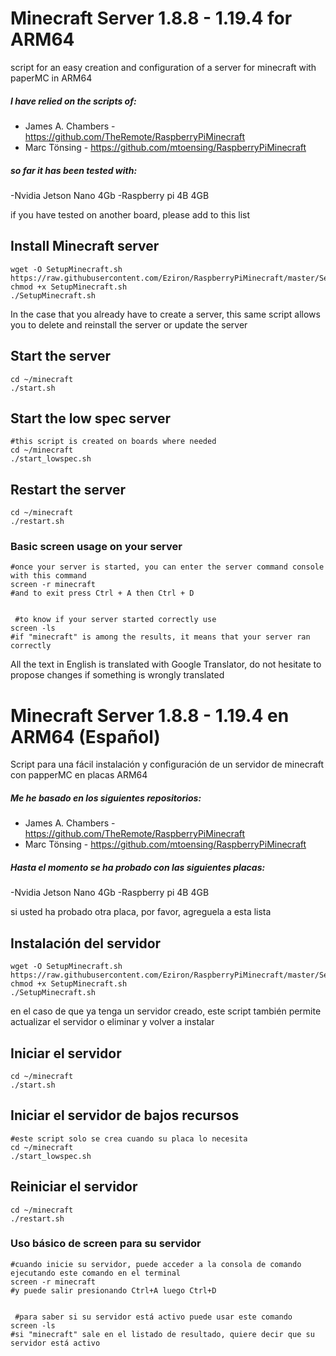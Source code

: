 # Minecraft Server 1.8.8 - 1.19.4 for ARM64

script for an easy creation and configuration of a server for minecraft with paperMC in ARM64

##### I have relied on the scripts of:
- James A. Chambers - https://github.com/TheRemote/RaspberryPiMinecraft
- Marc Tönsing - https://github.com/mtoensing/RaspberryPiMinecraft

##### so far it has been tested with:
-Nvidia Jetson Nano 4Gb
-Raspberry pi 4B 4GB

if you have tested on another board, please add to this list

## Install Minecraft server

	wget -O SetupMinecraft.sh https://raw.githubusercontent.com/Eziron/RaspberryPiMinecraft/master/SetupMinecraft.sh
	chmod +x SetupMinecraft.sh
	./SetupMinecraft.sh
In the case that you already have to create a server, this same script allows you to delete and reinstall the server or update the server

## Start the server
	cd ~/minecraft
	./start.sh

## Start the low spec server
	#this script is created on boards where needed
	cd ~/minecraft
	./start_lowspec.sh

## Restart the server
	cd ~/minecraft
	./restart.sh
	
### Basic screen usage on your server
	#once your server is started, you can enter the server command console with this command
	screen -r minecraft
	#and to exit press Ctrl + A then Ctrl + D


	 #to know if your server started correctly use
	screen -ls
	#if "minecraft" is among the results, it means that your server ran correctly

All the text in English is translated with Google Translator, do not hesitate to propose changes if something is wrongly translated

# Minecraft Server 1.8.8 - 1.19.4 en ARM64 (Español)

Script para una fácil instalación y configuración de un servidor de minecraft con papperMC en placas ARM64

##### Me he basado en los siguientes repositorios:
- James A. Chambers - https://github.com/TheRemote/RaspberryPiMinecraft
- Marc Tönsing - https://github.com/mtoensing/RaspberryPiMinecraft

##### Hasta el momento se ha probado con las siguientes placas:
-Nvidia Jetson Nano 4Gb
-Raspberry pi 4B 4GB

si usted ha probado otra placa, por favor, agreguela a esta lista

## Instalación del servidor

	wget -O SetupMinecraft.sh https://raw.githubusercontent.com/Eziron/RaspberryPiMinecraft/master/SetupMinecraft.sh
	chmod +x SetupMinecraft.sh
	./SetupMinecraft.sh
en el caso de que ya tenga un servidor creado, este script también permite actualizar el servidor o eliminar y volver a instalar

## Iniciar el servidor
	cd ~/minecraft
	./start.sh

## Iniciar el servidor de bajos recursos
	#este script solo se crea cuando su placa lo necesita
	cd ~/minecraft
	./start_lowspec.sh

## Reiniciar el servidor
	cd ~/minecraft
	./restart.sh
	
### Uso básico de screen para su servidor
	#cuando inicie su servidor, puede acceder a la consola de comando ejecutando este comando en el terminal
	screen -r minecraft
	#y puede salir presionando Ctrl+A luego Ctrl+D


	 #para saber si su servidor está activo puede usar este comando
	screen -ls
	#si "minecraft" sale en el listado de resultado, quiere decir que su servidor está activo


